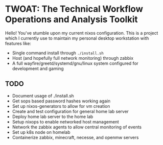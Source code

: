 # TWOAT: The Technical Workflow Operations and Analysis Toolkit

Hello! You've stumble upon my current nixos configuration.
This is a project which I currently use to maintain my
personal desktop workstation with features like:
- Single command install through `./install.sh`
- Host (and hopefully full network monitoring) through zabbix
- A full wayfire/greetd/systemd/gnu/linux system configured for development and gaming

## TODO
- Document usage of ./install.sh
- Get sops based password hashes working again
- Set up nixos-generators to allow for vm creation
- Create and test configuration for general home lab server
- Deploy home lab server to the home lab
- Setup nixops to enable networked host management
- Network the zabbix agents to allow central monitoring of events
- Set up k8s node on homelab
- Containerize zabbix, minecraft, necesse, and openmw servers
